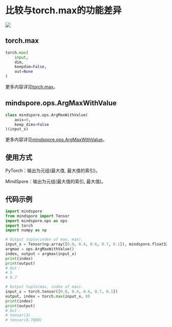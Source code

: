 # 比较与torch.max的功能差异

<a href="https://gitee.com/mindspore/docs/blob/master/docs/mindspore/source_zh_cn/note/api_mapping/pytorch_diff/ArgMaxWithValue.md" target="_blank"><img src="https://mindspore-website.obs.cn-north-4.myhuaweicloud.com/website-images/master/resource/_static/logo_source.png"></a>

## torch.max

```python
torch.max(
    input,
    dim,
    keepdim=False,
    out=None
)
```

更多内容详见[torch.max](https://pytorch.org/docs/1.5.0/torch.html#torch.max)。

## mindspore.ops.ArgMaxWithValue

```python
class mindspore.ops.ArgMaxWithValue(
    axis=0,
    keep_dims=False
)(input_x)
```

更多内容详见[mindspore.ops.ArgMaxWithValue](https://mindspore.cn/docs/zh-CN/master/api_python/ops/mindspore.ops.ArgMaxWithValue.html#mindspore.ops.ArgMaxWithValue)。

## 使用方式

PyTorch：输出为元组(最大值, 最大值的索引)。

MindSpore：输出为元组(最大值的索引, 最大值)。

## 代码示例

```python
import mindspore
from mindspore import Tensor
import mindspore.ops as ops
import torch
import numpy as np

# Output tuple(index of max, max).
input_x = Tensor(np.array([0.0, 0.4, 0.6, 0.7, 0.1]), mindspore.float32)
argmax = ops.ArgMaxWithValue()
index, output = argmax(input_x)
print(index)
print(output)
# Out：
# 3
# 0.7

# Output tuple(max, index of max).
input_x = torch.tensor([0.0, 0.4, 0.6, 0.7, 0.1])
output, index = torch.max(input_x, 0)
print(index)
print(output)
# Out：
# tensor(3)
# tensor(0.7000)
```